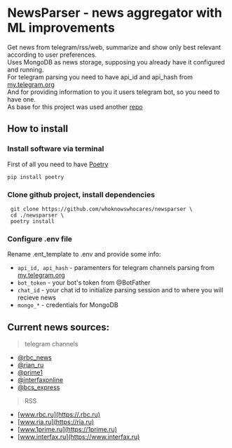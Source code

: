 # NewsParser - news aggregator with ML improvements
Get news from telegram/rss/web, summarize and show only best relevant according to user preferences. \
Uses MongoDB as news storage, supposing you already have it configured and running. \
For telegram parsing you need to have api_id and api_hash from [my.telegram.org](https://my.telegram.org/auth) \
And for providing information to you it users telegram bot, so you need to have one. \
As base for this project was used another [repo](https://github.com/cdies/simple_news_aggregator) 

## How to install
### Install software via terminal
First of all you need to have [Poetry](https://python-poetry.org/)
```
pip install poetry
```

### Clone github project, install dependencies
```
 git clone https://github.com/whoknowswhocares/newsparser \
 cd ./newsparser \
 poetry install
```

### Configure .env file
Rename .ent_template to .env and provide some info:
- `api_id, api_hash` - paramenters for telegram channels parsing from [my.telegram.org](https://my.telegram.org)
- `bot_token` - your bot's token from @BotFather
- `chat_id` - your chat id to initialize parsing session and to where you will recieve news
- `mongo_*` - credentials for MongoDB


## Current news sources:
> telegram channels
- [@rbc_news](https://t.me/rbc_news)
- [@rian_ru](https://t.me/rian_ru)
- [@prime1](https://t.me/prime1)
- [@interfaxonline](https://t.me/interfaxonline)
- [@bcs_express](https://t.me/bcs_express)

> RSS 
- [www.rbc.ru](https://.rbc.ru)
- [www.ria.ru](https://ria.ru)
- [www.1prime.ru](https://1prime.ru)
- [www.interfax.ru](https://www.interfax.ru)



